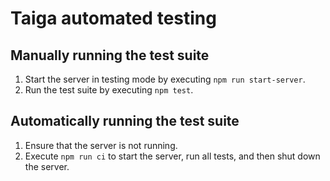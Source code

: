 # Taiga automated testing
## Manually running the test suite
1. Start the server in testing mode by executing `npm run start-server`.
2. Run the test suite by executing `npm test`.

## Automatically running the test suite
1. Ensure that the server is not running.
2. Execute `npm run ci` to start the server, run all tests, and then shut down  the server.